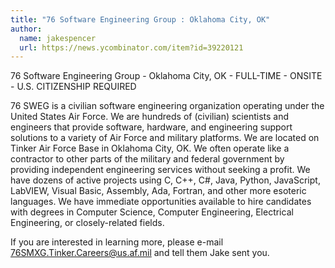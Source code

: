 ```yaml
---
title: "76 Software Engineering Group : Oklahoma City, OK"
author:
  name: jakespencer
  url: https://news.ycombinator.com/item?id=39220121
---
```

76 Software Engineering Group - Oklahoma City, OK - FULL-TIME - ONSITE - U.S. CITIZENSHIP REQUIRED

76 SWEG is a civilian software engineering organization operating under the United States Air Force. We are hundreds of (civilian) scientists and engineers that provide software, hardware, and engineering support solutions to a variety of Air Force and military platforms. We are located on Tinker Air Force Base in Oklahoma City, OK. We often operate like a contractor to other parts of the military and federal government by providing independent engineering services without seeking a profit. We have dozens of active projects using C, C++, C#, Java, Python, JavaScript, LabVIEW, Visual Basic, Assembly, Ada, Fortran, and other more esoteric languages. We have immediate opportunities available to hire candidates with degrees in Computer Science, Computer Engineering, Electrical Engineering, or closely-related fields.

If you are interested in learning more, please e-mail 76SMXG.Tinker.Careers@us.af.mil and tell them Jake sent you.
